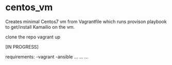 # centos_vm

Creates minimal Centos7 vm from Vagrantfile which runs provison playbook to get/install Kamailio on the vm.

clone the repo
vagrant up

[IN PROGRESS]

requirements:
-vagrant
-ansible
...
...
...

